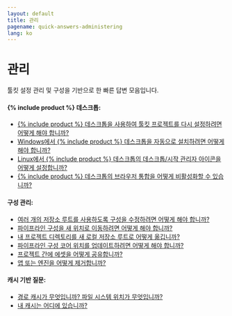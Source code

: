 ```yaml
---
layout: default
title: 관리
pagename: quick-answers-administering
lang: ko
---
```


관리
=====

툴킷 설정 관리 및 구성을 기반으로 한 빠른 답변 모음입니다.

#### {% include product %} 데스크톱:
- [{% include product %} 데스크톱을 사용하여 툴킷 프로젝트를 다시 설정하려면 어떻게 해야 합니까?](./administering/resetup-project-with-sg-desktop.md)
- [Windows에서 {% include product %} 데스크톱을 자동으로 설치하려면 어떻게 해야 합니까?](./administering/install-desktop-silent.md)
- [Linux에서 {% include product %} 데스크톱의 데스크톱/시작 관리자 아이콘을 어떻게 설정합니까?](./administering/create-shotgun-desktop-shortcut.md)
- [{% include product %} 데스크톱의 브라우저 통합을 어떻게 비활성화할 수 있습니까?](./administering/disable-browser-integration.md)

#### 구성 관리:

- [여러 개의 저장소 루트를 사용하도록 구성을 수정하려면 어떻게 해야 합니까?](./administering/convert-from-single-root-to-multi.md)
- [파이프라인 구성을 새 위치로 이동하려면 어떻게 해야 합니까?](./administering/move-configuration-location.md)
- [내 프로젝트 디렉토리를 새 로컬 저장소 루트로 어떻게 옮깁니까?](./administering/move-project-directories.md)
- [파이프라인 구성 코어 위치를 업데이트하려면 어떻게 해야 합니까?](./administering/update-configuration-core-locations.md)
- [프로젝트 간에 에셋을 어떻게 공유합니까?](./administering/share-assets-between-projects.md)
- [앱 또는 엔진을 어떻게 제거합니까?](./administering/uninstalling-an-app-or-engine.md)

#### 캐시 기반 질문:

- [경로 캐시가 무엇입니까? 파일 시스템 위치가 무엇입니까?](./administering/what-is-path-cache.md)
- [내 캐시는 어디에 있습니까?](./administering/where-is-my-cache.md)
